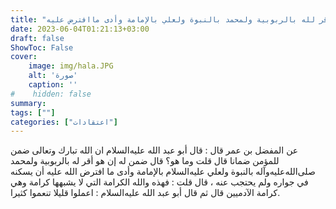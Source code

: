 ```yaml
---
title: "ثواب من أقر لله بالربوبية ولمحمد بالنبوة ولعلي بالإمامة وأدى ماافترض عليه"
date: 2023-06-04T01:21:13+03:00
draft: false
ShowToc: False
cover:
    image: img/hala.JPG
    alt: 'صورة'
    caption: ''
#    hidden: false
summary: 
tags: [""]
categories: ["اعتقادات"]
---
```

عن
المفضل بن عمر قال : قال أبو عبد الله عليه‌السلام ان الله تبارك وتعالى ضمن للمؤمن
ضمانا قال قلت وما هو؟ قال ضمن له إن هو أقر له بالربوبية ولمحمد صلى‌الله‌عليه‌وآله
بالنبوة ولعلي عليه‌السلام بالإمامة وأدى ما افترض الله عليه أن يسكنه في جواره
ولم يحتجب عنه ، قال قلت : فهذه والله الكرامة التي لا يشبهها كرامة
وهي كرامة الآدميين قال ثم قال أبو عبد الله عليه‌السلام : اعملوا قليلا تنعموا
كثيرا.

